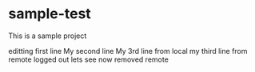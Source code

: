 # sample-test
This is a sample project

editting first line
My second line
My 3rd line from local
my third line from remote
logged out lets see now
removed remote
